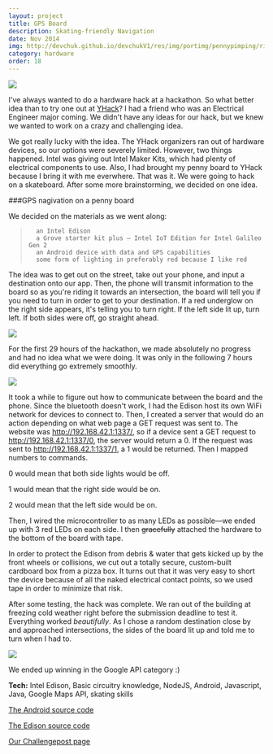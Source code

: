 ```yaml
---
layout: project
title: GPS Board
description: Skating-friendly Navigation
date: Nov 2014
img: http://devchuk.github.io/devchukV1/res/img/portimg/pennypimping/ride2.png
category: hardware
order: 18
---
```


![](http://devchuk.github.io/devchukV1/res/img/portimg/pennypimping/bot.jpg)

I've always wanted to do a hardware hack at a hackathon. So what better idea than to try one out at [YHack](http://www.yhack.org/)? I had a friend who was an Electrical Engineer major coming. We didn't have any ideas for our hack, but we knew we wanted to work on a crazy and challenging idea.

We got really lucky with the idea. The YHack organizers ran out of hardware devices, so our options were severely limited. However, two things happened. Intel was giving out Intel Maker Kits, which had plenty of electrical components to use. Also, I had brought my penny board to YHack because I bring it with me everwhere. That was it. We were going to hack on a skateboard. After some more brainstorming, we decided on one idea.

###GPS nagivation on a penny board

We decided on the materials as we went along:

>		an Intel Edison
>		a Grove starter kit plus – Intel IoT Edition for Intel Galileo Gen 2
>		an Android device with data and GPS capabilities
>		some form of lighting in preferably red because I like red

The idea was to get out on the street, take out your phone, and input a destination onto our app. Then, the phone will transmit information to the board so as you're riding it towards an intersection, the board will tell you if you need to turn in order to get to your destination. If a red underglow on the right side appears, it's telling you to turn right. If the left side lit up, turn left. If both sides were off, go straight ahead.

![](http://devchuk.github.io/devchukV1/res/img/portimg/pennypimping/held.png)

For the first 29 hours of the hackathon, we made absolutely no progress and had no idea what we were doing. It was only in the following 7 hours did everything go extremely smoothly.

![](http://devchuk.github.io/devchukV1/res/img/portimg/pennypimping/setup.png)

It took a while to figure out how to communicate between the board and the phone. Since the bluetooth doesn't work, I had the Edison host its own WiFi network for devices to connect to. Then, I created a server that would do an action depending on what web page a GET request was sent to. The website was http://192.168.42.1:1337/, so if a device sent a GET request to http://192.168.42.1:1337/0, the server would return a 0. If the request was sent to http://192.168.42.1:1337/1, a 1 would be returned. Then I mapped numbers to commands.

0 would mean that both side lights would be off. 

1 would mean that the right side would be on. 

2 would mean that the left side would be on.

Then, I wired the microcontroller to as many LEDs as possible—we ended up with 3 red LEDs on each side. I then <strike>gracefully</strike> attached the hardware to the bottom of the board with tape. 

In order to protect the Edison from debris & water that gets kicked up by the front wheels or collisions, we cut out a totally secure, custom-built cardboard box from a pizza box. It turns out that it was very easy to short the device because of all the naked electrical contact points, so we used tape in order to minimize that risk.

After some testing, the hack was complete. We ran out of the building at freezing cold weather right before the submission deadline to test it. Everything worked *beautifully*. As I chose a random destination close by and approached intersections, the sides of the board lit up and told me to turn when I had to.

![](http://devchuk.github.io/devchukV1/res/img/portimg/pennypimping/side.jpg)

We ended up winning in the Google API category :)

**Tech:** Intel Edison, Basic circuitry knowledge, NodeJS, Android, Javascript, Java, Google Maps API, skating skills

[The Android source code](https://github.com/PennyPimping/android)

[The Edison source code](https://github.com/PennyPimping/Edison)

[Our Challengepost page](http://challengepost.com/software/penny-pimping)